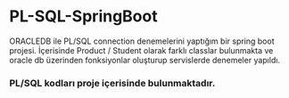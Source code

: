 # PL-SQL-SpringBoot

ORACLEDB ile PL/SQL connection denemelerini yaptığım bir spring boot projesi.
İçerisinde Product / Student olarak farklı classlar bulunmakta ve oracle db üzerinden
fonksiyonlar oluşturup servislerde denemeler yapıldı. 

### PL/SQL kodları proje içerisinde bulunmaktadır.